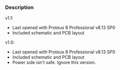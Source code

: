 ### Description

v1.1:
- Last opened with Proteus 8 Professional v8.13 SP0
- Included schematic and PCB layout

v1.0:
- Last opened with Proteus 8 Professional v8.13 SP0
- Included schematic and PCB layout
- Power side isn't safe. Ignore this version.
